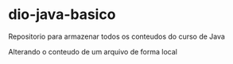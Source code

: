# dio-java-basico
Repositorio para armazenar todos os conteudos do curso de Java

Alterando o conteudo de um arquivo de forma local
